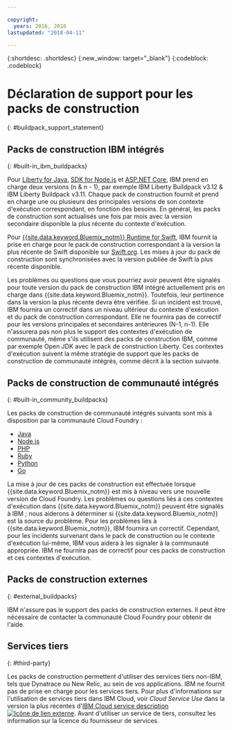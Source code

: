 ```yaml
---

copyright:
  years: 2016, 2018
lastupdated: "2018-04-11"

---
```


{:shortdesc: .shortdesc}
{:new_window: target="_blank"}
{:codeblock: .codeblock}

# Déclaration de support pour les packs de construction
{: #buildpack_support_statement}


## Packs de construction IBM intégrés
{: #built-in_ibm_buildpacks}

Pour [Liberty for Java](/docs/runtimes/liberty/index.html), [SDK for Node.js](/docs/runtimes/nodejs/index.html) et [ASP.NET Core](/docs/runtimes/dotnet/index.html), IBM prend en charge deux versions (n & n - 1), par exemple IBM Liberty Buildpack v3.12 & IBM Liberty Buildpack v3.11. Chaque pack de construction fournit et prend en charge une ou plusieurs des principales versions de son contexte d'exécution correspondant, en fonction des besoins. En général, les packs de construction sont actualisés une fois par mois avec la version secondaire disponible la plus récente du contexte d'exécution.

Pour [{{site.data.keyword.Bluemix_notm}} Runtime for Swift](/docs/runtimes/swift/index.html), IBM fournit la prise en charge pour le pack de construction correspondant à la version la plus récente de Swift disponible sur [Swift.org](http://swift.org). Les mises à jour du pack de construction sont synchronisées avec la version publiée de Swift la plus récente disponible.

Les problèmes ou questions que vous pourriez avoir peuvent être signalés pour toute version du pack de construction IBM intégré actuellement pris en charge dans {{site.data.keyword.Bluemix_notm}}. Toutefois, leur pertinence dans la version la plus récente devra être vérifiée. Si un incident est trouvé, IBM fournira un correctif dans un niveau ultérieur du contexte d'exécution et du pack de construction correspondant. Elle ne fournira pas de correctif pour les versions principales et secondaires antérieures (N-1, n-1). Elle n'assurera pas non plus le support des contextes d'exécution de communauté, même s'ils utilisent des packs de construction IBM, comme par exemple Open JDK avec le pack de construction Liberty. Ces contextes d'exécution suivent la même stratégie de support que les packs de construction de communauté intégrés, comme décrit à la section suivante.

## Packs de construction de communauté intégrés
{: #built-in_community_buildpacks}

Les packs de construction de communauté intégrés suivants sont mis à disposition par la communauté Cloud Foundry :

* [Java](/docs/runtimes/tomcat/index.html)
* [Node.js](https://github.com/cloudfoundry/nodejs-buildpack)
* [PHP](/docs/runtimes/php/index.html)
* [Ruby](/docs/runtimes/ruby/index.html)
* [Python](/docs/runtimes/python/index.html)
* [Go](/docs/runtimes/go/index.html)

La mise à jour de ces packs de construction est effectuée lorsque {{site.data.keyword.Bluemix_notm}} est mis à niveau vers une nouvelle version de Cloud Foundry. Les problèmes ou questions liés à ces contextes d'exécution dans {{site.data.keyword.Bluemix_notm}} peuvent être signalés à IBM ; nous aiderons à déterminer si {{site.data.keyword.Bluemix_notm}} est la source du problème. Pour les problèmes liés à {{site.data.keyword.Bluemix_notm}}, IBM fournira un correctif. Cependant, pour les incidents survenant dans le pack de construction ou le contexte d'exécution lui-même, IBM vous aidera à les signaler à la communauté appropriée. IBM ne fournira pas de correctif pour ces packs de construction et ces contextes d'exécution.

## Packs de construction externes
{: #external_buildpacks}

IBM n'assure pas le support des packs de construction externes. Il peut être nécessaire de contacter la communauté Cloud Foundry pour obtenir de l'aide.

## Services tiers
{: #third-party}

Les packs de construction permettent d'utiliser des services tiers non-IBM, tels que Dynatrace ou New Relic, au sein de vos applications. IBM ne fournit pas de prise en charge pour les services tiers. Pour plus d'informations sur l'utilisation de services tiers dans IBM Cloud, voir _Cloud Service Use_ dans la version la plus récentes d'[IBM Cloud service description ![Icône de lien externe](../../icons/launch-glyph.svg "Icône de lien externe")](https://www-03.ibm.com/software/sla/sladb.nsf/sla/bm). Avant d'utiliser un service de tiers, consultez les information sur la licence du fournisseur de services.
